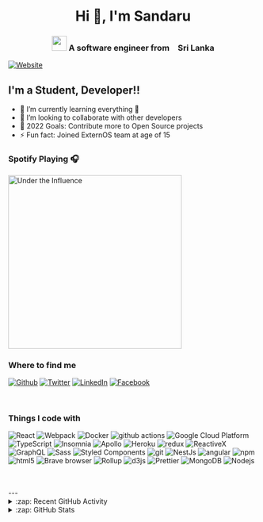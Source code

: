 <h1 align="center">Hi 👋, I'm Sandaru </h1>
<h3 align="center"><img src="https://emojis.slackmojis.com/emojis/images/1531849430/4246/blob-sunglasses.gif?1531849430" width="30"/> A software engineer from <img src="https://www.flaticon.com/free-icon/sri-lanka_7942104" width="13"/>Sri Lanka</h3>

[![Website](https://img.shields.io/website?label=sandaru95.github.io&style=for-the-badge&url=https%3A%2F%2Fsandaru95.github.io)](https://sandaru95.github.io)

## I'm a Student, Developer!!

- 🌱 I’m currently learning everything 🤣
- 👯 I’m looking to collaborate with other developers
- 🥅 2022 Goals: Contribute more to Open Source projects
- ⚡ Fun fact: Joined ExternOS team at age of 15

### Spotify Playing 🎧

[<img src="https://now-playing-codestackr.vercel.app/api/spotify-playing" alt="Under the Influence" width="350" />](https://open.spotify.com/track/5IgjP7X4th6nMNDh4akUHb?si=98bc30485bc341d6)

<h3>Where to find me</h3>
<p><a href="https://github.com/thmsgbrt" target="_blank"><img alt="Github" src="https://img.shields.io/badge/GitHub-%2312100E.svg?&style=for-the-badge&logo=Github&logoColor=white" /></a> <a href="https://twitter.com/Guibz16" target="_blank"><img alt="Twitter" src="https://img.shields.io/badge/twitter-%231DA1F2.svg?&style=for-the-badge&logo=twitter&logoColor=white" /></a> <a href="https://www.linkedin.com/in/sandaru-rasanjana/" target="_blank"><img alt="LinkedIn" src="https://img.shields.io/badge/linkedin-%230077B5.svg?&style=for-the-badge&logo=linkedin&logoColor=white" /></a> <a href="https://www.facebook.com/sandarurasanjana95/" target="_blank"><img alt="Facebook" src="https://img.shields.io/badge/facebook-%2312100E.svg?&style=for-the-badge&logo=facebook&logoColor=white" /></a>
</p>
<br />

<h3>Things I code with</h3>
<p>
  <img alt="React" src="https://img.shields.io/badge/-React-45b8d8?style=flat-square&logo=react&logoColor=white" />
  <img alt="Webpack" src="https://img.shields.io/badge/-Webpack-8DD6F9?style=flat-square&logo=webpack&logoColor=white" /> 
  <img alt="Docker" src="https://img.shields.io/badge/-Docker-46a2f1?style=flat-square&logo=docker&logoColor=white" />
  <img alt="github actions" src="https://img.shields.io/badge/-Github_Actions-2088FF?style=flat-square&logo=github-actions&logoColor=white" />
  <img alt="Google Cloud Platform" src="https://img.shields.io/badge/-Google_Cloud_Platform-1a73e8?style=flat-square&logo=google-cloud&logoColor=white" />
  <img alt="TypeScript" src="https://img.shields.io/badge/-TypeScript-007ACC?style=flat-square&logo=typescript&logoColor=white" />
  <img alt="Insomnia" src="https://img.shields.io/badge/-Insomnia-5849BE?style=flat-square&logo=insomnia&logoColor=white" />
  <img alt="Apollo" src="https://img.shields.io/badge/-Apollo%20GraphQL-311C87?style=flat-square&logo=apollo-graphql&logoColor=white" />
  <img alt="Heroku" src="https://img.shields.io/badge/-Heroku-430098?style=flat-square&logo=heroku&logoColor=white" />
  <img alt="redux" src="https://img.shields.io/badge/-Redux-764ABC?style=flat-square&logo=redux&logoColor=white" />
  <img alt="ReactiveX" src="https://img.shields.io/badge/-RxJs-B7178C?style=flat-square&logo=reactivex&logoColor=white" />
  <img alt="GraphQL" src="https://img.shields.io/badge/-GraphQL-E10098?style=flat-square&logo=graphql&logoColor=white" />
  <img alt="Sass" src="https://img.shields.io/badge/-Sass-CC6699?style=flat-square&logo=sass&logoColor=white" />
  <img alt="Styled Components" src="https://img.shields.io/badge/-Styled_Components-db7092?style=flat-square&logo=styled-components&logoColor=white" />
  <img alt="git" src="https://img.shields.io/badge/-Git-F05032?style=flat-square&logo=git&logoColor=white" />
  <img alt="NestJs" src="https://img.shields.io/badge/-NestJs-ea2845?style=flat-square&logo=nestjs&logoColor=white" />
  <img alt="angular" src="https://img.shields.io/badge/-Angular-DD0031?style=flat-square&logo=angular&logoColor=white" />
  <img alt="npm" src="https://img.shields.io/badge/-NPM-CB3837?style=flat-square&logo=npm&logoColor=white" />
  <img alt="html5" src="https://img.shields.io/badge/-HTML5-E34F26?style=flat-square&logo=html5&logoColor=white" />
  <img alt="Brave browser" src="https://img.shields.io/badge/-Brave_Browser-FB542B?style=flat-square&logo=brave&logoColor=white" />
  <img alt="Rollup" src="https://img.shields.io/badge/-Rollup-EC4A3F?style=flat-square&logo=rollup.js&logoColor=white" />
  <img alt="d3js" src="https://img.shields.io/badge/-D3.js-F9A03C?style=flat-square&logo=d3.js&logoColor=white" />
  <img alt="Prettier" src="https://img.shields.io/badge/-Prettier-F7B93E?style=flat-square&logo=prettier&logoColor=white" />
  <img alt="MongoDB" src="https://img.shields.io/badge/-MongoDB-13aa52?style=flat-square&logo=mongodb&logoColor=white" />
  <img alt="Nodejs" src="https://img.shields.io/badge/-Nodejs-43853d?style=flat-square&logo=Node.js&logoColor=white" />
</p>
<br />
<br />
---

<details>
  <summary>:zap: Recent GitHub Activity</summary>
  
<!--START_SECTION:activity-->
1. ❌ Closed PR [#1](https://github.com/codeSTACKr/spotify-now-playing/pull/1) in [codeSTACKr/spotify-now-playing](https://github.com/codeSTACKr/spotify-now-playing)
2. 🗣 Commented on [#1](https://github.com/codeSTACKr/spotify-now-playing/issues/1) in [codeSTACKr/spotify-now-playing](https://github.com/codeSTACKr/spotify-now-playing)
3. ❗️ Closed issue [#8](https://github.com/codeSTACKr/free-developer-resources/issues/8) in [codeSTACKr/free-developer-resources](https://github.com/codeSTACKr/free-developer-resources)
4. 🗣 Commented on [#8](https://github.com/codeSTACKr/free-developer-resources/issues/8) in [codeSTACKr/free-developer-resources](https://github.com/codeSTACKr/free-developer-resources)
5. 🗣 Commented on [#7](https://github.com/codeSTACKr/free-developer-resources/issues/7) in [codeSTACKr/free-developer-resources](https://github.com/codeSTACKr/free-developer-resources)
<!--END_SECTION:activity-->

</details>

<details>
  <summary>:zap: GitHub Stats</summary>

  <img align="left" alt="codeSTACKr's GitHub Stats" src="https://github-readme-stats.codestackr.vercel.app/api?username=sandaru95&show_icons=true&hide_border=true" />

</details>

[website]: https://sandaru95.github.io
[course]: https://sandaru95.github.io
[twitter]: https://twitter.com/SandaruRasanja6
[youtube]: https://youtube.com/codeSTACKr
[instagram]: https://instagram.com/codeSTACKr
[linkedin]: https://www.linkedin.com/in/sandaru-rasanjana-61a49b211/
[webdevplaylist]: https://www.youtube.com/playlist?list=PLkwxH9e_vrAJ0WbEsFA9W3I1W-g_BTsbt
[myYoutubeChannel]: https://www.youtube.com/channel/UCnd3QhdD6S-10qUYKIXFr6Q
